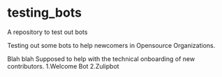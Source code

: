 # testing_bots
A repository to test out bots

Testing out some bots to help newcomers in Opensource Organizations.

Blah blah
Supposed to help with the technical onboarding of new contributors.
1.Welcome Bot
2.Zulipbot

